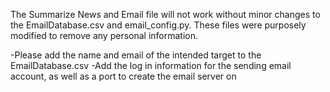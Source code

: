The Summarize News and Email file will not work without minor changes to the EmailDatabase.csv and email_config.py. These files were purposely modified to remove any personal information.

-Please add the name and email of the intended target to the EmailDatabase.csv
-Add the log in information for the sending email account, as well as a port to create the email server on
